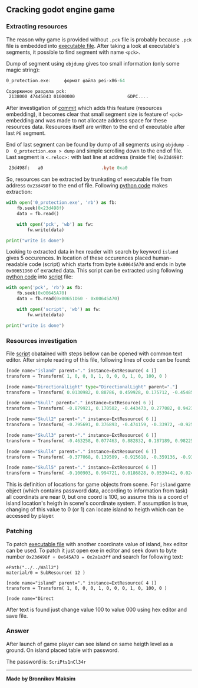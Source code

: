 ## Cracking godot engine game

### Extracting resources

The reason why game is provided without `.pck` file is probably because `.pck` file is embedded into [executable file](0_protection.exe). After taking a look at executable's segments, it possible to find segment with name `<pck>`.

Dump of segment using `objdump` gives too small information (only some magic string):

```asm
0_protection.exe:     формат файла pei-x86-64

Содержимое раздела pck:
 2138000 47445043 01000000                    GDPC....  

```

After investigation of [commit](https://github.com/godotengine/godot/commit/40f4d3cf0fea814e23de33db1f1f02ebe05292ab) which adds this feature (resources embedding), it becomes clear that small segment size is feature of `<pck>` embedding and was made to not allocate address space for these resources data. Resources itself are written to the end of executable after last `PE` segment.

End of last segment can be found by dump of all segments using `objdump -D  0_protection.exe > dump` and simple scrolling down to the end of file. Last segment is `<.reloc>:` with last line at address (inside file) `0x23d498f`:

```asm
 23d498f:	a0                   	.byte 0xa0
```

So, resources can be extracted by trunkating of executable file from address `0x23d498f` to the end of file. Following [python code](read.py) makes extraction:

```python
with open('0_protection.exe', 'rb') as fb:
    fb.seek(0x23d498f)
    data = fb.read()

    with open('pck', 'wb') as fw:
        fw.write(data)

print("write is done")
```

Looking to extracted data in hex reader with search by keyword `island` gives 5 occurences. In location of these occurences placed human-readable code (script) which starts from byte `0x00645A70` and ends in byte `0x00651D60` of exracted data. This script can be extracted using following [python code](extract.py) into [script](script) file:

```python
with open('pck', 'rb') as fb:
    fb.seek(0x00645A70)
    data = fb.read(0x00651D60 - 0x00645A70)

    with open('script', 'wb') as fw:
        fw.write(data)

print("write is done")
```

### Resources investigation

File [script](script) obatained with steps bellow can be opened with common text editor. After simple reading of this file, following lines of code can be found:

```python
[node name="island" parent="." instance=ExtResource( 4 )]
transform = Transform( 1, 0, 0, 0, 1, 0, 0, 0, 1, 0, 100, 0 )

[node name="DirectionalLight" type="DirectionalLight" parent="."]
transform = Transform( 0.0130982, 0.88786, 0.459928, 0.175712, -0.454853, 0.87306, 0.984354, 0.0693795, -0.161966, 23.5124, 116.367, -2.55636 )

[node name="Skull" parent="." instance=ExtResource( 6 )]
transform = Transform( -0.879921, 0.170502, -0.443473, 0.277082, 0.942382, -0.187458, 0.385959, -0.287827, -0.876465, -20.4412, 1.0622, 24.0484 )

[node name="Skull2" parent="." instance=ExtResource( 6 )]
transform = Transform( -0.795691, 0.376893, -0.474159, -0.33972, -0.925798, -0.165797, -0.501463, 0.0291584, 0.864688, -14.4989, 1.17162, 23.5443 )

[node name="Skull3" parent="." instance=ExtResource( 6 )]
transform = Transform( -0.463258, 0.077463, 0.882832, 0.187189, 0.98225, 0.0120395, -0.866229, 0.170834, -0.469535, -20.5608, 1.28004, -23.5804 )

[node name="Skull4" parent="." instance=ExtResource( 6 )]
transform = Transform( -0.377068, 0.139509, -0.915618, -0.359136, -0.933268, 0.00570058, -0.853722, 0.330981, 0.402008, -8.82061, 1.25139, -25.1129 )

[node name="Skull5" parent="." instance=ExtResource( 6 )]
transform = Transform( -0.100903, 0.994721, 0.0186828, 0.0539442, 0.0242212, -0.99825, -0.993433, -0.0997186, -0.0561035, -2.84876, 0.862436, -25.3227 )
```


This is definition of locations for game objects from scene. For `island` game object (which contains password data, according to information from task) all coordinats are near 0, but one coord is 100, so assume this is a coord of island location's heigth in scene's coordinate system. If assumption is true, changing of this value to 0 (or 1) can locate island to heigth which can be accessed by player.


### Patching

To patch [executable file](0_protection.exe) with another coordinate value of island, hex editor can be used. To patch it just open exe in editor and seek down to byte number `0x23d498f + 0x645A70 = 0x2a1a3ff` and search for following text:

```
ePath("../../Wall2")
material/0 = SubResource( 12 )

[node name="island" parent="." instance=ExtResource( 4 )]
transform = Transform( 1, 0, 0, 0, 1, 0, 0, 0, 1, 0, 100, 0 )

[node name="Direct
```

After text is found just change value 100 to value 000 using hex editor and save file.


### Answer

After launch of game player can see island on same heigth level as a ground. On island placed table with password.

The password is: `ScriPts1nCl34r`

----------------------

**Made by Bronnikov Maksim**
